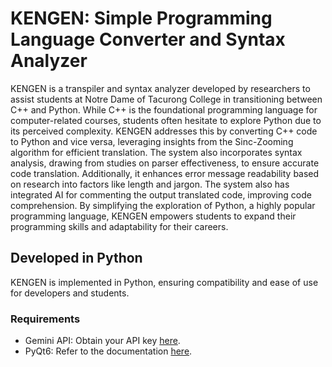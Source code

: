 # KENGEN: Simple Programming Language Converter and Syntax Analyzer

KENGEN is a transpiler and syntax analyzer developed by researchers to assist students at Notre Dame of Tacurong College in transitioning between C++ and Python. While C++ is the foundational programming language for computer-related courses, students often hesitate to explore Python due to its perceived complexity. KENGEN addresses this by converting C++ code to Python and vice versa, leveraging insights from the Sinc-Zooming algorithm for efficient translation. The system also incorporates syntax analysis, drawing from studies on parser effectiveness, to ensure accurate code translation. Additionally, it enhances error message readability based on research into factors like length and jargon. The system also has integrated AI for commenting the output translated code, improving code comprehension. By simplifying the exploration of Python, a highly popular programming language, KENGEN empowers students to expand their programming skills and adaptability for their careers.

## Developed in Python

KENGEN is implemented in Python, ensuring compatibility and ease of use for developers and students.

### Requirements 
* Gemini API: Obtain your API key [here](https://ai.google.dev/gemini-api/docs/api-key).
* PyQt6: Refer to the documentation [here](https://pypi.org/project/PyQt6/).
